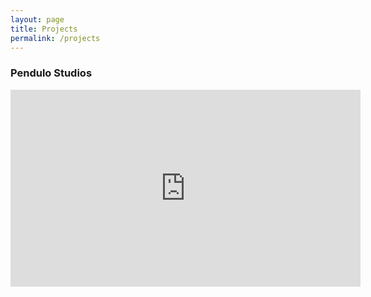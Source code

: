 ```yaml
---
layout: page
title: Projects
permalink: /projects
---
```


### Pendulo Studios

<iframe width="560" height="315" src="https://youtube.com/watch?v=BBWabs1sy8U&feature=shares" frameborder="0" allowfullscreen></iframe>


